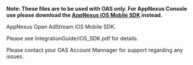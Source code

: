 <b>Note: These files are to be used with OAS only. For AppNexus Console use please download the <a href="https://github.com/appnexus/mobile-sdk-ios">AppNexus iOS Mobile SDK</a> instead.</b>

AppNexus Open AdStream iOS Mobile SDK.

Please see IntegrationGuide/iOS_SDK.pdf for details.

Please contact your OAS Account Mannager for support regarding any issues.

